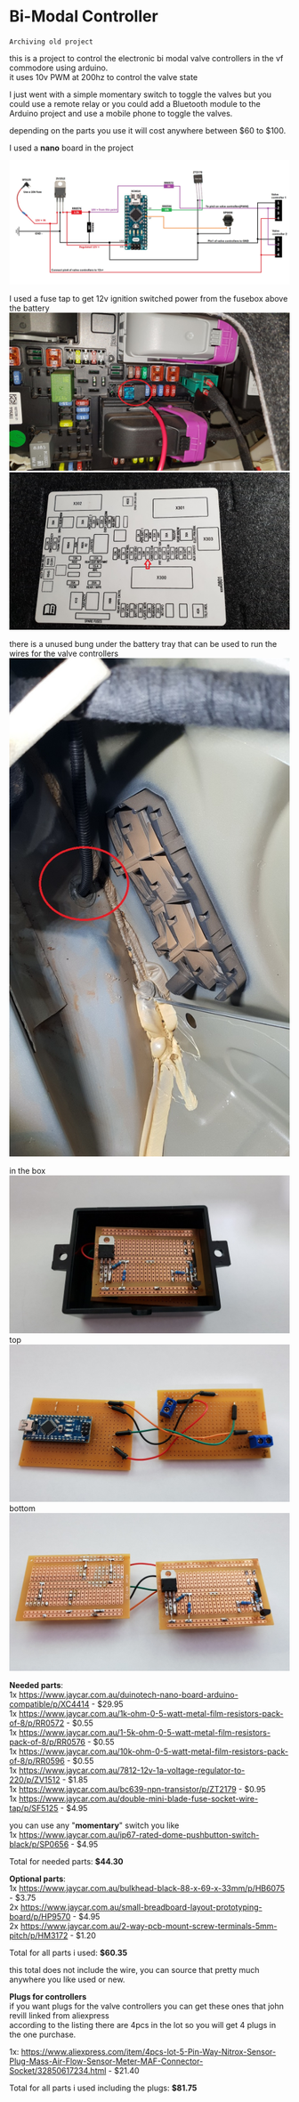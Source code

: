 # Bi-Modal Controller

`Archiving old project`

this is a project to control the electronic bi modal valve controllers in the vf commodore using arduino.<br>
it uses 10v PWM at 200hz to control the valve state<br>

I just went with a simple momentary switch to toggle the valves but you could use a remote relay or you could add a Bluetooth module to the Arduino project and use a mobile phone to toggle the valves.<br>

depending on the parts you use it will cost anywhere between $60 to $100.<br>

I used a <b>nano</b> board in the project<br>

<img src=https://github.com/stooged/Bi-Modal-Controller/blob/main/Pictures/schematic.jpg><br>


I used a fuse tap to get 12v ignition switched power from the fusebox above the battery<br>
<img src=https://github.com/stooged/Bi-Modal-Controller/blob/main/Pictures/fuse_tap.jpg><br>
<img src=https://github.com/stooged/Bi-Modal-Controller/blob/main/Pictures/fuse_diag.jpg><br>

there is a unused bung under the battery tray that can be used to run the wires for the valve controllers<br>
<img src=https://github.com/stooged/Bi-Modal-Controller/blob/main/Pictures/bung_under_battery.jpg><br>

in the box<br>
<img src=https://github.com/stooged/Bi-Modal-Controller/blob/main/Pictures/my_build_in_box.jpg><br>
top<br>
<img src=https://github.com/stooged/Bi-Modal-Controller/blob/main/Pictures/my_build_top.jpg><br>
bottom<br>
<img src=https://github.com/stooged/Bi-Modal-Controller/blob/main/Pictures/my_build_bottom.jpg><br>




<b>Needed parts</b>:<br>
1x <a href=https://www.jaycar.com.au/duinotech-nano-board-arduino-compatible/p/XC4414>https://www.jaycar.com.au/duinotech-nano-board-arduino-compatible/p/XC4414</a>  -  $29.95<br>
1x <a href=https://www.jaycar.com.au/1k-ohm-0-5-watt-metal-film-resistors-pack-of-8/p/RR0572>https://www.jaycar.com.au/1k-ohm-0-5-watt-metal-film-resistors-pack-of-8/p/RR0572</a>  -  $0.55<br>
1x <a href=https://www.jaycar.com.au/1-5k-ohm-0-5-watt-metal-film-resistors-pack-of-8/p/RR0576>https://www.jaycar.com.au/1-5k-ohm-0-5-watt-metal-film-resistors-pack-of-8/p/RR0576</a>  -  $0.55<br>
1x <a href=https://www.jaycar.com.au/10k-ohm-0-5-watt-metal-film-resistors-pack-of-8/p/RR0596>https://www.jaycar.com.au/10k-ohm-0-5-watt-metal-film-resistors-pack-of-8/p/RR0596</a>  -  $0.55<br>
1x <a href=https://www.jaycar.com.au/7812-12v-1a-voltage-regulator-to-220/p/ZV1512>https://www.jaycar.com.au/7812-12v-1a-voltage-regulator-to-220/p/ZV1512</a>  -  $1.85<br>
1x <a href=https://www.jaycar.com.au/bc639-npn-transistor/p/ZT2179>https://www.jaycar.com.au/bc639-npn-transistor/p/ZT2179</a>  -  $0.95<br>
1x <a href=https://www.jaycar.com.au/double-mini-blade-fuse-socket-wire-tap/p/SF5125>https://www.jaycar.com.au/double-mini-blade-fuse-socket-wire-tap/p/SF5125</a>  -  $4.95<br>

you can use any "<b>momentary</b>" switch you like<br>
1x <a href=https://www.jaycar.com.au/ip67-rated-dome-pushbutton-switch-black/p/SP0656>https://www.jaycar.com.au/ip67-rated-dome-pushbutton-switch-black/p/SP0656</a>  -  $4.95<br>

Total for needed parts: <b>$44.30<br>


Optional parts</b>:<br>
1x <a href=https://www.jaycar.com.au/bulkhead-black-88-x-69-x-33mm/p/HB6075>https://www.jaycar.com.au/bulkhead-black-88-x-69-x-33mm/p/HB6075</a>  -  $3.75<br>
2x <a href=https://www.jaycar.com.au/small-breadboard-layout-prototyping-board/p/HP9570>https://www.jaycar.com.au/small-breadboard-layout-prototyping-board/p/HP9570</a>  -  $4.95<br>
2x <a href=https://www.jaycar.com.au/2-way-pcb-mount-screw-terminals-5mm-pitch/p/HM3172>https://www.jaycar.com.au/2-way-pcb-mount-screw-terminals-5mm-pitch/p/HM3172</a>  -  $1.20<br>

Total for all parts i used: <b>$60.35</b><br>

this total does not include the wire, you can source that pretty much anywhere you like used or new.


<b>Plugs for controllers</b><br>
if you want plugs for the valve controllers you can get these ones that john revill linked from aliexpress<br>
according to the listing there are 4pcs in the lot so you will get 4 plugs in the one purchase.<br>

1x: <a href=https://www.aliexpress.com/item/4pcs-lot-5-Pin-Way-Nitrox-Sensor-Plug-Mass-Air-Flow-Sensor-Meter-MAF-Connector-Socket/32850617234.html>https://www.aliexpress.com/item/4pcs-lot-5-Pin-Way-Nitrox-Sensor-Plug-Mass-Air-Flow-Sensor-Meter-MAF-Connector-Socket/32850617234.html</a>  -  $21.40<br>


Total for all parts i used including the plugs: <b>$81.75</b><br>
